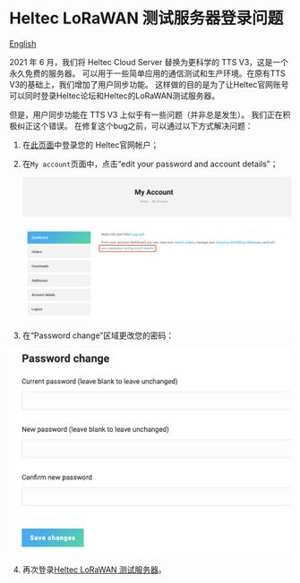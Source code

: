 # Heltec LoRaWAN 测试服务器登录问题

[English](https://heltec-automation-docs.readthedocs.io/en/latest/general/tts_v3_login_issue.html)

2021 年 6 月，我们将 Heltec Cloud Server 替换为更科学的 TTS V3，这是一个永久免费的服务器。 可以用于一些简单应用的通信测试和生产环境。在原有TTS V3的基础上，我们增加了用户同步功能。 这样做的目的是为了让Heltec官网账号可以同时登录Heltec论坛和Heltec的LoRaWAN测试服务器。

但是，用户同步功能在 TTS V3 上似乎有一些问题（并非总是发生）。 我们正在积极纠正这个错误。 在修复这个bug之前，可以通过以下方式解决问题：

1. 在[此页面](https://heltec.org/my-account/)中登录您的 Heltec官网帐户；

2. 在`My account`页面中，点击“edit your password and account details”；

   ![](img/tts_v3_login_issue/01.png)

3. 在“Password change”区域更改您的密码：

![](img/tts_v3_login_issue/02.png)

4. 再次登录[Heltec LoRaWAN 测试服务器](https://lora.heltec.org/)。

